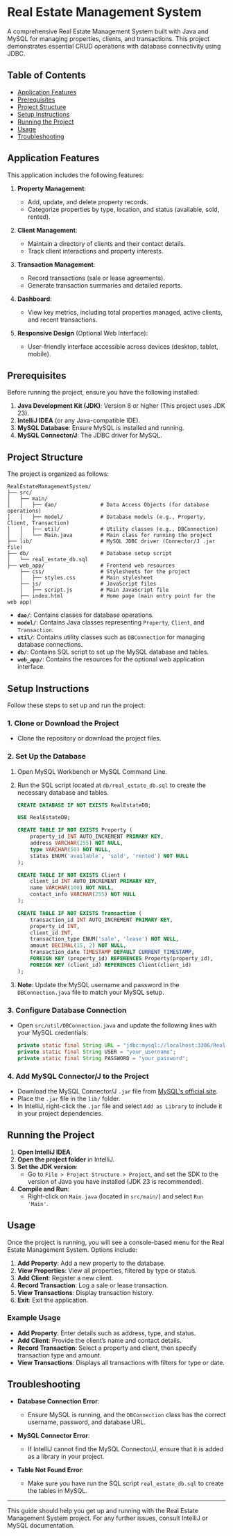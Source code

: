 # Real Estate Management System

A comprehensive Real Estate Management System built with Java and MySQL for managing properties, clients, and transactions. This project demonstrates essential CRUD operations with database connectivity using JDBC.

## Table of Contents
- [Application Features](#application-features)
- [Prerequisites](#prerequisites)
- [Project Structure](#project-structure)
- [Setup Instructions](#setup-instructions)
- [Running the Project](#running-the-project)
- [Usage](#usage)
- [Troubleshooting](#troubleshooting)

## Application Features

This application includes the following features:

1. **Property Management**:
   - Add, update, and delete property records.
   - Categorize properties by type, location, and status (available, sold, rented).

2. **Client Management**:
   - Maintain a directory of clients and their contact details.
   - Track client interactions and property interests.

3. **Transaction Management**:
   - Record transactions (sale or lease agreements).
   - Generate transaction summaries and detailed reports.

4. **Dashboard**:
   - View key metrics, including total properties managed, active clients, and recent transactions.

5. **Responsive Design** (Optional Web Interface):
   - User-friendly interface accessible across devices (desktop, tablet, mobile).

## Prerequisites

Before running the project, ensure you have the following installed:

1. **Java Development Kit (JDK)**: Version 8 or higher (This project uses JDK 23).
2. **IntelliJ IDEA** (or any Java-compatible IDE).
3. **MySQL Database**: Ensure MySQL is installed and running.
4. **MySQL Connector/J**: The JDBC driver for MySQL.

## Project Structure

The project is organized as follows:

```
RealEstateManagementSystem/
├── src/
│   ├── main/
│   │   ├── dao/              # Data Access Objects (for database operations)
│   │   ├── model/            # Database models (e.g., Property, Client, Transaction)
│   │   ├── util/             # Utility classes (e.g., DBConnection)
│   │   └── Main.java         # Main class for running the project
├── lib/                      # MySQL JDBC driver (Connector/J .jar file)
├── db/                       # Database setup script
│   └── real_estate_db.sql
├── web_app/                  # Frontend web resources
    ├── css/                  # Stylesheets for the project
    │   ├── styles.css        # Main stylesheet
    ├── js/                   # JavaScript files
    │   ├── script.js         # Main JavaScript file
    ├── index.html            # Home page (main entry point for the web app)
```

- **`dao/`**: Contains classes for database operations.
- **`model/`**: Contains Java classes representing `Property`, `Client`, and `Transaction`.
- **`util/`**: Contains utility classes such as `DBConnection` for managing database connections.
- **`db/`**: Contains SQL script to set up the MySQL database and tables.
- **`web_app/`**: Contains the resources for the optional web application interface.

## Setup Instructions

Follow these steps to set up and run the project:

### 1. Clone or Download the Project
- Clone the repository or download the project files.

### 2. Set Up the Database

1. Open MySQL Workbench or MySQL Command Line.
2. Run the SQL script located at `db/real_estate_db.sql` to create the necessary database and tables.

    ```sql
    CREATE DATABASE IF NOT EXISTS RealEstateDB;

    USE RealEstateDB;

    CREATE TABLE IF NOT EXISTS Property (
        property_id INT AUTO_INCREMENT PRIMARY KEY,
        address VARCHAR(255) NOT NULL,
        type VARCHAR(50) NOT NULL,
        status ENUM('available', 'sold', 'rented') NOT NULL
    );

    CREATE TABLE IF NOT EXISTS Client (
        client_id INT AUTO_INCREMENT PRIMARY KEY,
        name VARCHAR(100) NOT NULL,
        contact_info VARCHAR(255) NOT NULL
    );

    CREATE TABLE IF NOT EXISTS Transaction (
        transaction_id INT AUTO_INCREMENT PRIMARY KEY,
        property_id INT,
        client_id INT,
        transaction_type ENUM('sale', 'lease') NOT NULL,
        amount DECIMAL(15, 2) NOT NULL,
        transaction_date TIMESTAMP DEFAULT CURRENT_TIMESTAMP,
        FOREIGN KEY (property_id) REFERENCES Property(property_id),
        FOREIGN KEY (client_id) REFERENCES Client(client_id)
    );
    ```

3. **Note**: Update the MySQL username and password in the `DBConnection.java` file to match your MySQL setup.

### 3. Configure Database Connection

- Open `src/util/DBConnection.java` and update the following lines with your MySQL credentials:

    ```java
    private static final String URL = "jdbc:mysql://localhost:3306/RealEstateDB";
    private static final String USER = "your_username";
    private static final String PASSWORD = "your_password";
    ```

### 4. Add MySQL Connector/J to the Project

- Download the MySQL Connector/J `.jar` file from [MySQL's official site](https://dev.mysql.com/downloads/connector/j/).
- Place the `.jar` file in the `lib/` folder.
- In IntelliJ, right-click the `.jar` file and select `Add as Library` to include it in your project dependencies.

## Running the Project

1. **Open IntelliJ IDEA**.
2. **Open the project folder** in IntelliJ.
3. **Set the JDK version**:
    - Go to `File > Project Structure > Project`, and set the SDK to the version of Java you have installed (JDK 23 is recommended).
4. **Compile and Run**:
    - Right-click on `Main.java` (located in `src/main/`) and select `Run 'Main'`.

## Usage

Once the project is running, you will see a console-based menu for the Real Estate Management System. Options include:

1. **Add Property**: Add a new property to the database.
2. **View Properties**: View all properties, filtered by type or status.
3. **Add Client**: Register a new client.
4. **Record Transaction**: Log a sale or lease transaction.
5. **View Transactions**: Display transaction history.
6. **Exit**: Exit the application.

### Example Usage

- **Add Property**: Enter details such as address, type, and status.
- **Add Client**: Provide the client’s name and contact details.
- **Record Transaction**: Select a property and client, then specify transaction type and amount.
- **View Transactions**: Displays all transactions with filters for type or date.

## Troubleshooting

- **Database Connection Error**:
    - Ensure MySQL is running, and the `DBConnection` class has the correct username, password, and database URL.

- **MySQL Connector Error**:
    - If IntelliJ cannot find the MySQL Connector/J, ensure that it is added as a library in your project.

- **Table Not Found Error**:
    - Make sure you have run the SQL script `real_estate_db.sql` to create the tables in MySQL.

---

This guide should help you get up and running with the Real Estate Management System project. For any further issues, consult IntelliJ or MySQL documentation.
